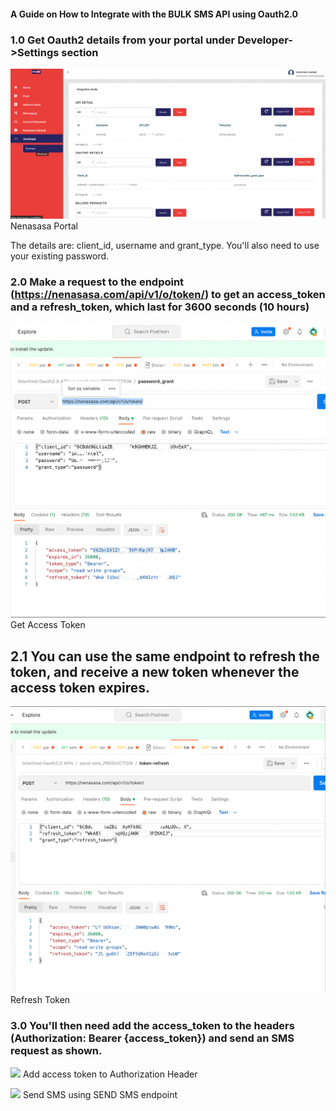 #### A Guide on How to Integrate with the BULK SMS API using Oauth2.0 ####

### 1.0 Get Oauth2 details from your portal under Developer->Settings section 

<img src="images/nenasasa_portal.png">Nenasasa Portal<img>

The details are: client_id, username and grant_type. You'll also need to use your existing password.

### 2.0 Make a request to the endpoint (https://nenasasa.com/api/v1/o/token/) to get an access_token and a refresh_token, which last for 3600 seconds (10 hours) 

<img src="images/get_access_token.png"> Get Access Token <img>

## 2.1 You can use the same endpoint to refresh the token, and receive a new token whenever the access token expires.

<img src="images/refresh_token.png">Refresh Token<img>

### 3.0 You'll then need add the access_token to the headers (Authorization: Bearer {access_token}) and send an SMS request as shown.
 <img src="configure_token.png"> Add access token to Authorization Header<img>
 
 <img src="send_sms.png"> Send SMS using SEND SMS endpoint <img>

